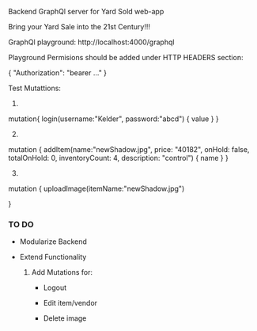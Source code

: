 Backend GraphQl server for Yard Sold web-app

Bring your Yard Sale into the 21st Century!!!

GraphQl playground: http://localhost:4000/graphql

Playground Permisions should be added under HTTP HEADERS section:

{
  "Authorization": "bearer ..."
}

Test Mutattions:

1.

mutation{
  login(username:"Kelder", password:"abcd") {
    value
  }
}


2.

mutation {
  addItem(name:"newShadow.jpg", price: "40182", onHold: false, totalOnHold: 0, inventoryCount: 4, description: "control") {
    name
  }
}


3.


mutation {
  uploadImage(itemName:"newShadow.jpg") 

}

### TO DO


- Modularize Backend



- Extend Functionality  

  1. Add Mutations for:
    
        - Logout

        - Edit item/vendor

        - Delete image
     
     